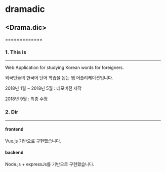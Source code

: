 # dramadic

## <Drama.dic>
=============

### 1. This is
-------------
Web Application for studying Korean words for foreigners. 

외국인들의 한국어 단어 학습을 돕는 웹 어플리케이션입니다.

2018년 1월 ~ 2018년 5월 : 데모버전 제작

2018년 9월 : 최종 수정

### 2. Dir
-------------
#### frontend
Vue.js 기반으로 구현했습니다.

#### backend
Node.js + expressJs를 기반으로 구현했습니다.

